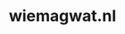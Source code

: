 ---
layout: post
title: "wiemagwat.nl"
internal_url: "/dutchgov/wiemagwat.nl.html"
subdomains_count: 2
all_subdomains_count: 2
urls_count: 0
ssl_rank: 0
http_rank: 0
url_link: /data/wiemagwat.nl/urls.txt
all_subdomains_link: /data/wiemagwat.nl/all_subdomains.txt
subdomains_link: /data/wiemagwat.nl/subdomains.txt
categories: dutchgov
---